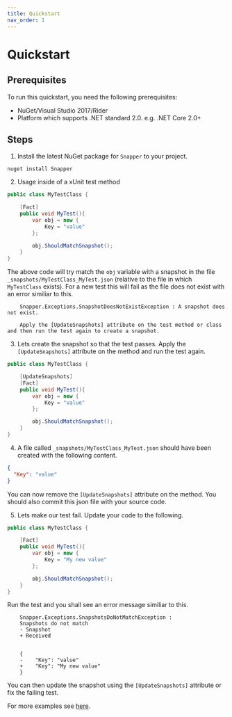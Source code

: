 ```yaml
---
title: Quickstart
nav_order: 1
---
```


# Quickstart

## Prerequisites
To run this quickstart, you need the following prerequisites:

- NuGet/Visual Studio 2017/Rider
- Platform which supports .NET standard 2.0. e.g. .NET Core 2.0+

## Steps

1. Install the latest NuGet package for `Snapper` to your project.
```
nuget install Snapper
```

2. Usage inside of a xUnit test method
```csharp
public class MyTestClass {

    [Fact]
    public void MyTest(){
        var obj = new {
            Key = "value"
        };

        obj.ShouldMatchSnapshot();
    }
}
```
The above code will try match the `obj` variable with a snapshot in the file `_snapshots/MyTestClass_MyTest.json` (relative to the file in which `MyTestClass` exists).
For a new test this will fail as the file does not exist with an error similiar to this.
```
    Snapper.Exceptions.SnapshotDoesNotExistException : A snapshot does not exist.

    Apply the [UpdateSnapshots] attribute on the test method or class and then run the test again to create a snapshot.
```

3. Lets create the snapshot so that the test passes. Apply the `[UpdateSnapshots]` attribute on the method and run the test again.
```csharp
public class MyTestClass {

    [UpdateSnapshots]
    [Fact]
    public void MyTest(){
        var obj = new {
            Key = "value"
        };

        obj.ShouldMatchSnapshot();
    }
}
```

4. A file called `_snapshots/MyTestClass_MyTest.json` should have been created with the following content.
```json
{
  "Key": "value"
}
```
You can now remove the `[UpdateSnapshots]` attribute on the method. You should also commit this json file with your source code.

5. Lets make our test fail. Update your code to the following.
```csharp
public class MyTestClass {

    [Fact]
    public void MyTest(){
        var obj = new {
            Key = "My new value"
        };

        obj.ShouldMatchSnapshot();
    }
}
```
Run the test and you shall see an error message similiar to this.
```
    Snapper.Exceptions.SnapshotsDoNotMatchException :
    Snapshots do not match
    - Snapshot
    + Received


    {
    -    "Key": "value"
    +    "Key": "My new value"
    }
```
You can then update the snapshot using the `[UpdateSnapshots]` attribute or fix the failing test.

For more examples see [here](https://github.com/theramis/Snapper/tree/master/project/Tests/Snapper.Tests).